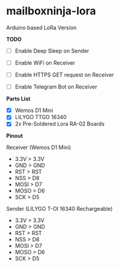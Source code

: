 # mailboxninja-lora
Arduino based LoRa Version

**TODO**

* [ ] Enable Deep Sleep on Sender
* [ ] Enable WiFi on Receiver 
* [ ] Enable HTTPS GET request on Receiver 
* [ ] Enable Telegram Bot on Receiver


**Parts List**

* [x] Wemos D1 Mini 
* [x] LILYGO TTGO 16340
* [x] 2x Pre-Soldered Lora RA-02 Boards

**Pinout**

Receiver (Wemos D1 Mini)
* 3.3V > 3.3V
* GND > GND
* RST > RST
* NSS > D8
* MOSI > D7
* MOSO > D6
* SCK > D5

Sender (LILYGO T-OI 16340 Rechargeable)
* 3.3V > 3.3V
* GND > GND
* RST > RST
* NSS > D8
* MOSI > D7
* MOSO > D6
* SCK > D5
